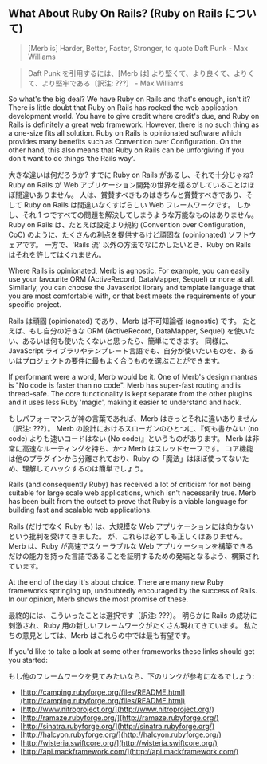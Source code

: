 ## What About Ruby On Rails? (Ruby on Rails について)

> [Merb is] Harder, Better, Faster, Stronger, to quote Daft Punk - Max Williams

> Daft Punk を引用するには、[Merb は] より堅くて、より良くて、よりくて、より堅牢である〔訳注: ???〕 - Max Williams

So what's the big deal? We have Ruby on Rails and that's enough, isn't it? 
There is little doubt that Ruby on Rails has rocked the web application 
development world. You have to give credit where credit's due, and Ruby on Rails 
is definitely a great web framework.  However, there is no such thing as a 
one-size fits all solution.  Ruby on Rails is opinionated software which 
provides many benefits such as Convention over Configuration.  On the other 
hand, this also means that Ruby on Rails can be unforgiving if you don't want 
to do things 'the Rails way'.

大きな違いは何だろうか? すでに Ruby on Rails があるし、それで十分じゃね?
Ruby on Rails が Web アプリケーション開発の世界を揺るがしていることはほぼ間違いありません。
人は、賞賛すべきものはきちんと賞賛すべきであり、そして Ruby on Rails は間違いなくすばらしい Web フレームワークです。
しかし、それ 1 つですべての問題を解決してしまうような万能なものはありません。
Ruby on Rails は、たとえば設定より規約 (Convention over Configuration, CoC) のように、たくさんの利点を提供するけど頑固な (opinionated) ソフトウェアです。
一方で、'Rails 流' 以外の方法でなにかしたいとき、Ruby on Rails はそれを許してはくれません。
 
Where Rails is opinionated, Merb is agnostic. For example, you can easily use 
your favourite ORM (ActiveRecord, DataMapper, Sequel) or none at all.  
Similarly, you can choose the Javascript library and template language that you 
are most comfortable with, or that best meets the requirements of your specific 
project.

Rails は頑固 (opinionated) であり、Merb は不可知論者 (agnostic) です。
たとえば、もし自分の好きな ORM (ActiveRecord, DataMapper, Sequel) を使いたい、あるいは何も使いたくないと思ったら、簡単にできます。
同様に、JavaScript ライブラリやテンプレート言語でも、自分が使いたいものを、あるいはプロジェクトの要件に最もよく合うものを選ぶことができます。

If performant were a word, Merb would be it.  One of Merb's design mantras is 
"No code is faster than no code".  Merb has super-fast routing and is 
thread-safe. The core functionality is kept separate from the other plugins 
and it uses less Ruby 'magic', making it easier to understand and hack.

もしパフォーマンスが神の言葉であれば、Merb はきっとそれに違いありません〔訳注: ???〕。
Merb の設計におけるスローガンのひとつに、『何も書かない (no code) よりも速いコードはない (No code)』というものがあります。
Merb は非常に高速なルーティングを持ち、かつ Merb はスレッドセーフです。
コア機能は他のプラグインから分離されており、Ruby の「魔法」はほぼ使ってないため、理解してハックするのは簡単でしょう。

Rails (and consequently Ruby) has received a lot of criticism for not being 
suitable for large scale web applications, which isn't necessarily true. Merb 
has been built from the outset to prove that Ruby is a viable language for 
building fast and scalable web applications.

Rails (だけでなく Ruby も) は、大規模な Web アプリケーションには向かないという批判を受けてきました。
が、これらは必ずしも正しくはありません。
Merb は、Ruby が高速でスケーラブルな Web アプリケーションを構築できるだけの能力を持った言語であることを証明するための発端となるよう、構築されています。

At the end of the day it's about choice. There are many new Ruby frameworks 
springing up, undoubtedly encouraged by the success of Rails.  In our opinion,
Merb shows the most promise of these.

最終的には、こういったことは選択です〔訳注: ???〕。
明らかに Rails の成功に刺激され、Ruby 用の新しいフレームワークがたくさん現れてきています。
私たちの意見としては、Merb はこれらの中では最も有望です。

If you'd like to take a look at some other frameworks these links should get you 
started:

もし他のフレームワークを見てみたいなら、下のリンクが参考になるでしょう:

- [http://camping.rubyforge.org/files/README.html](http://camping.rubyforge.org/files/README.html)
- [http://www.nitroproject.org/](http://www.nitroproject.org/)
- [http://ramaze.rubyforge.org/](http://ramaze.rubyforge.org/)
- [http://sinatra.rubyforge.org/](http://sinatra.rubyforge.org/)
- [http://halcyon.rubyforge.org/](http://halcyon.rubyforge.org/)
- [http://wisteria.swiftcore.org/](http://wisteria.swiftcore.org/)
- [http://api.mackframework.com/](http://api.mackframework.com/)
